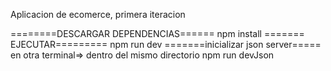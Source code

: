 Aplicacion de ecomerce, primera iteracion

========DESCARGAR DEPENDENCIAS======
npm install
======= EJECUTAR=========
npm run dev
=======inicializar json server=====
en otra terminal=> dentro del mismo directorio
npm run devJson